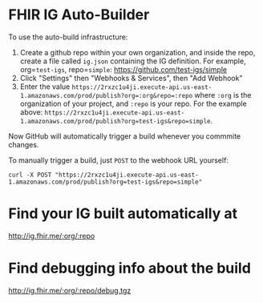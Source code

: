 # FHIR IG Auto-Builder

To use the auto-build infrastructure:

1. Create a github repo within your own organization, and inside the repo, create a file called `ig.json` containing the IG definition. For example, org=`test-igs`, repo=`simple`: https://github.com/test-igs/simple
2. Click "Settings" then "Webhooks & Services", then "Add Webhook"
3. Enter the value `https://2rxzc1u4ji.execute-api.us-east-1.amazonaws.com/prod/publish?org=:org&repo=:repo` where `:org` is the organization of your project, and `:repo` is your repo. For the example above: `https://2rxzc1u4ji.execute-api.us-east-1.amazonaws.com/prod/publish?org=test-igs&repo=simple`.

Now GitHub will automatically trigger a build whenever you commmite changes.

To manually trigger a build, just `POST` to the webhook URL yourself:

    curl -X POST "https://2rxzc1u4ji.execute-api.us-east-1.amazonaws.com/prod/publish?org=test-igs&repo=simple"

# Find your IG built automatically at

http://ig.fhir.me/:org/:repo

# Find debugging info about the build

http://ig.fhir.me/:org/:repo/debug.tgz
